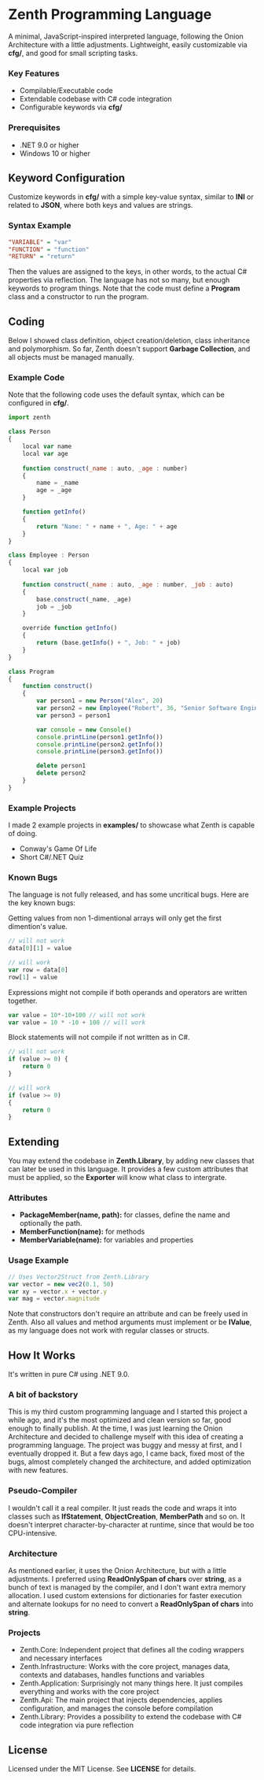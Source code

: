 # Zenth Programming Language
A minimal, JavaScript-inspired interpreted language, following the Onion Architecture with a little adjustments. Lightweight, easily customizable via **cfg/**, and good for small scripting tasks.

### Key Features
- Compilable/Executable code
- Extendable codebase with C# code integration
- Configurable keywords via **cfg/**

### Prerequisites
- .NET 9.0 or higher
- Windows 10 or higher

## Keyword Configuration
Customize keywords in **cfg/** with a simple key-value syntax, similar to **INI** or related to **JSON**, where both keys and values are strings.

### Syntax Example
```ini
"VARIABLE" = "var"
"FUNCTION" = "function"
"RETURN" = "return"
```

Then the values are assigned to the keys, in other words, to the actual C# properties via reflection. The language has not so many, but enough keywords to program things. Note that the code must define a **Program** class and a constructor to run the program.

## Coding
Below I showed class definition, object creation/deletion, class inheritance and polymorphism. So far, Zenth doesn't support **Garbage Collection**, and all objects must be managed manually.

### Example Code
Note that the following code uses the default syntax, which can be configured in **cfg/**.
```js
import zenth

class Person
{
    local var name
    local var age
    
    function construct(_name : auto, _age : number)
    {
        name = _name
        age = _age
    }

    function getInfo()
    {
        return "Name: " + name + ", Age: " + age
    }
}

class Employee : Person
{
    local var job
    
    function construct(_name : auto, _age : number, _job : auto)
    {
        base.construct(_name, _age)
        job = _job
    }

    override function getInfo()
    {
        return (base.getInfo() + ", Job: " + job)
    }
}

class Program
{
    function construct()
    {
        var person1 = new Person("Alex", 20)
        var person2 = new Employee("Robert", 36, "Senior Software Engineer")
        var person3 = person1

        var console = new Console()
        console.printLine(person1.getInfo())
        console.printLine(person2.getInfo())
        console.printLine(person3.getInfo())

        delete person1
        delete person2
    }
}
```
### Example Projects
I made 2 example projects in **examples/** to showcase what Zenth is capable of doing.
- Conway's Game Of Life
- Short C#/.NET Quiz

### Known Bugs
The language is not fully released, and has some uncritical bugs. Here are the key known bugs:

Getting values from non 1-dimentional arrays will only get the first dimention's value.
```js
// will not work
data[0][1] = value

// will work
var row = data[0]
row[1] = value
```

Expressions might not compile if both operands and operators are written together.
```js
var value = 10*-10+100 // will not work
var value = 10 * -10 + 100 // will work
```

Block statements will not compile if not written as in C#.
```js
// will not work
if (value >= 0) {
    return 0
}

// will work
if (value >= 0)
{
    return 0
}
```

## Extending
You may extend the codebase in **Zenth.Library**, by adding new classes that can later be used in this language. It provides a few custom attributes that must be applied, so the **Exporter** will know what class to intergrate.

### Attributes
- **PackageMember(name, path):** for classes, define the name and optionally the path.
- **MemberFunction(name):** for methods
- **MemberVariable(name):** for variables and properties

### Usage Example
```js
// Uses Vector2Struct from Zenth.Library
var vector = new vec2(0.1, 50)
var xy = vector.x + vector.y
var mag = vector.magnitude
```

Note that constructors don't require an attribute and can be freely used in Zenth. Also all values and method arguments must implement or be **IValue**, as my language does not work with regular classes or structs.

## How It Works
It's written in pure C# using .NET 9.0.

### A bit of backstory
This is my third custom programming language and I started this project a while ago, and it's the most optimized and clean version so far, good enough to finally publish. At the time, I was just learning the Onion Architecture and decided to challenge myself with this idea of creating a programming language. The project was buggy and messy at first, and I eventually dropped it. But a few days ago, I came back, fixed most of the bugs, almost completely changed the architecture, and added optimization with new features.

### Pseudo-Compiler
I wouldn't call it a real compiler. It just reads the code and wraps it into classes such as **IfStatement**, **ObjectCreation**, **MemberPath** and so on. It doesn't interpret character-by-character at runtime, since that would be too CPU-intensive.

### Architecture
As mentioned earlier, it uses the Onion Architecture, but with a little adjustments. I preferred using **ReadOnlySpan of chars** over **string**, as a bunch of text is managed by the compiler, and I don't want extra memory allocation. I used custom extensions for dictionaries for faster execution and alternate lookups for no need to convert a **ReadOnlySpan of chars** into **string**.

### Projects
- Zenth.Core: Independent project that defines all the coding wrappers and necessary interfaces
- Zenth.Infrastructure: Works with the core project, manages data, contexts and databases, handles functions and variables
- Zenth.Application: Surprisingly not many things here. It just compiles everything and works with the core project
- Zenth.Api: The main project that injects dependencies, applies configuration, and manages the console before compilation
- Zenth.Library: Provides a possibility to extend the codebase with C# code integration via pure reflection

## License
Licensed under the MIT License. See **LICENSE** for details.
